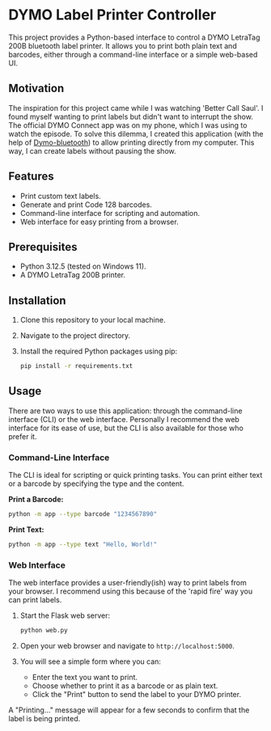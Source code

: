 # DYMO Label Printer Controller

This project provides a Python-based interface to control a DYMO LetraTag 200B bluetooth label printer. It allows you to print both plain text and barcodes, either through a command-line interface or a simple web-based UI.

## Motivation
The inspiration for this project came while I was watching 'Better Call Saul'. I found myself wanting to print labels but didn't want to interrupt the show. The official DYMO Connect app was on my phone, which I was using to watch the episode. To solve this dilemma, I created this application (with the help of [Dymo-bluetooth](https://github.com/ysfchn/dymo-bluetooth)) to allow printing directly from my computer. This way, I can create labels without pausing the show.

## Features

- Print custom text labels.
- Generate and print Code 128 barcodes.
- Command-line interface for scripting and automation.
- Web interface for easy printing from a browser.

## Prerequisites

- Python 3.12.5 (tested on Windows 11).
- A DYMO LetraTag 200B printer.

## Installation

1.  Clone this repository to your local machine.
2.  Navigate to the project directory.
3.  Install the required Python packages using pip:

    ```bash
    pip install -r requirements.txt
    ```

## Usage

There are two ways to use this application: through the command-line interface (CLI) or the web interface.
Personally I recommend the web interface for its ease of use, but the CLI is also available for those who prefer it.

### Command-Line Interface

The CLI is ideal for scripting or quick printing tasks. You can print either text or a barcode by specifying the type and the content.

**Print a Barcode:**

```bash
python -m app --type barcode "1234567890"
```

**Print Text:**

```bash
python -m app --type text "Hello, World!"
```

### Web Interface

The web interface provides a user-friendly(ish) way to print labels from your browser.
I recommend using this because of the 'rapid fire' way you can print labels.

1.  Start the Flask web server:

    ```bash
    python web.py
    ```

2.  Open your web browser and navigate to `http://localhost:5000`.

3.  You will see a simple form where you can:
    -   Enter the text you want to print.
    -   Choose whether to print it as a barcode or as plain text.
    -   Click the "Print" button to send the label to your DYMO printer.

A "Printing..." message will appear for a few seconds to confirm that the label is being printed.
